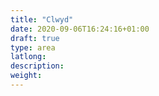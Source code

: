 ```yaml
---
title: "Clwyd"
date: 2020-09-06T16:24:16+01:00
draft: true
type: area
latlong:
description:
weight:
---
```


